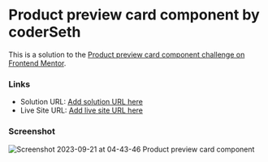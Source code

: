 # Product preview card component by coderSeth

This is a solution to the [Product preview card component challenge on Frontend Mentor](https://www.frontendmentor.io/challenges/product-preview-card-component-GO7UmttRfa).


### Links

- Solution URL: [Add solution URL here](https://your-solution-url.com)
- Live Site URL: [Add live site URL here](https://your-live-site-url.com)

### Screenshot
![Screenshot 2023-09-21 at 04-43-46 Product preview card component](https://github.com/coderSeth13/FEM_PRODUCT_PREVIEW_CARD_COMPONENT/assets/145410639/9b1476e1-ade4-4d65-ba6a-fbe666a1cff0)
